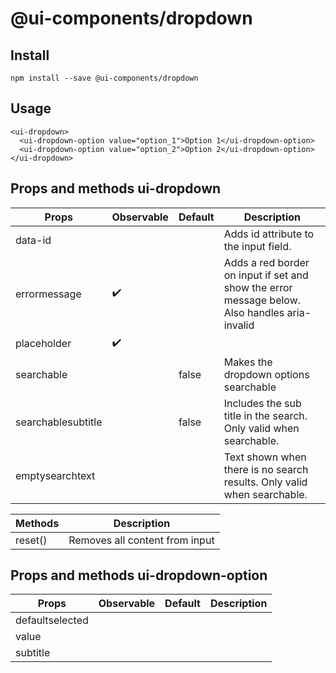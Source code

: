 # @ui-components/dropdown

## Install

```
npm install --save @ui-components/dropdown
```

## Usage

```
<ui-dropdown>
  <ui-dropdown-option value="option_1">Option 1</ui-dropdown-option>
  <ui-dropdown-option value="option_2">Option 2</ui-dropdown-option>
</ui-dropdown>
```

## Props and methods ui-dropdown

| Props              | Observable         | Default | Description                                                                                   |
| ------------------ | ------------------ | ------- | --------------------------------------------------------------------------------------------- |
| data-id            |                    |         | Adds id attribute to the input field.                                                         |
| errormessage       | :heavy_check_mark: |         | Adds a red border on input if set and show the error message below. Also handles aria-invalid |
| placeholder        | :heavy_check_mark: |         |                                                                                               |
| searchable         |                    | false   | Makes the dropdown options searchable                                                         |
| searchablesubtitle |                    | false   | Includes the sub title in the search. Only valid when searchable.                             |
| emptysearchtext    |                    |         | Text shown when there is no search results. Only valid when searchable.                       |

| Methods | Description                    |
| ------- | ------------------------------ |
| reset() | Removes all content from input |

## Props and methods ui-dropdown-option

| Props           | Observable | Default | Description |
| --------------- | ---------- | ------- | ----------- |
| defaultselected |            |         |             |
| value           |            |         |             |
| subtitle        |            |         |             |
